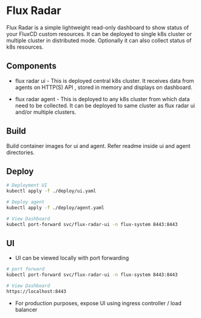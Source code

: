 # Flux Radar

Flux Radar is a simple lightweight read-only dashboard to show status of your FluxCD custom resources.
It can be deployed to single k8s cluster or multiple cluster in distributed mode.
Optionally it can also collect status of k8s resources.

## Components

- flux radar ui - This is deployed central k8s cluster. It receives data from agents on HTTP(S) API , stored in memory and displays on dashboard.

- flux radar agent - This is deployed to any k8s cluster from which data need to be collected. It can be deployed to same cluster as flux radar ui and/or multiple clusters.

## Build

Build container images for ui and agent. Refer readme inside ui and agent directories.

## Deploy

```sh
# Deployment UI
kubectl apply -f ./deploy/ui.yaml

# Deploy agent
kubectl apply -f ./deploy/agent.yaml

# View Dashboard
kubectl port-forward svc/flux-radar-ui -n flux-system 8443:8443

```

## UI

- UI can be viewed locally with port forwarding
```sh
# port forward
kubectl port-forward svc/flux-radar-ui -n flux-system 8443:8443

# View Dashboard
https://localhost:8443
```

- For production purposes, expose UI using ingress controller / load balancer
